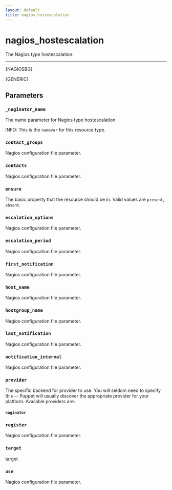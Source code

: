 ```yaml
---
layout: default
title: nagios_hostescalation
---
```


nagios_hostescalation
=====================

The Nagios type hostescalation.

* * *

{NAGIOSBG}

{GENERIC}

Parameters
----------

### `_naginator_name`

The name parameter for Nagios type hostescalation

INFO: This is the `namevar` for this resource type.

### `contact_groups`

Nagios configuration file parameter.

### `contacts`

Nagios configuration file parameter.

### `ensure`

The basic property that the resource should be in. Valid values are
`present`, `absent`.

### `escalation_options`

Nagios configuration file parameter.

### `escalation_period`

Nagios configuration file parameter.

### `first_notification`

Nagios configuration file parameter.

### `host_name`

Nagios configuration file parameter.

### `hostgroup_name`

Nagios configuration file parameter.

### `last_notification`

Nagios configuration file parameter.

### `notification_interval`

Nagios configuration file parameter.

### `provider`

The specific backend for provider to use. You will seldom need to
specify this -- Puppet will usually discover the appropriate
provider for your platform. Available providers are:

#### `naginator`

### `register`

Nagios configuration file parameter.

### `target`

target

### `use`

Nagios configuration file parameter.

